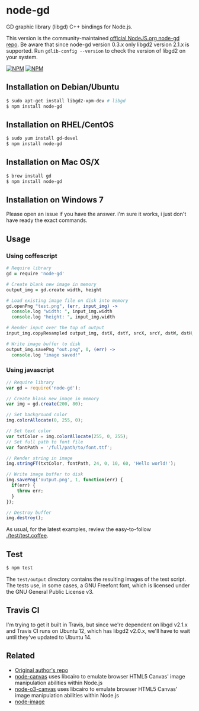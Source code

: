 # node-gd

GD graphic library (libgd) C++ bindings for Node.js.

This version is the community-maintained [official NodeJS.org node-gd repo](https://npmjs.org/package/node-gd). Be aware that since node-gd version 0.3.x only libgd2 version 2.1.x is supported. Run `gdlib-config --version` to check the version of libgd2 on your system.

[![NPM](https://nodei.co/npm/node-gd.png?downloads=true&downloadRank=true&stars=true)](https://nodei.co/npm/node-gd/) [![NPM](https://nodei.co/npm-dl/node-gd.png?months=6&height=3)](https://nodei.co/npm/node-gd/)

## Installation on Debian/Ubuntu

```bash
$ sudo apt-get install libgd2-xpm-dev # libgd
$ npm install node-gd
```

## Installation on RHEL/CentOS

```bash
$ sudo yum install gd-devel
$ npm install node-gd
```

## Installation on Mac OS/X

```bash
$ brew install gd
$ npm install node-gd
```

## Installation on Windows 7

Please open an issue if you have the answer. i'm sure it works, i just don't have ready the exact commands.

## Usage

### Using coffescript

```coffeescript
# Require library
gd = require 'node-gd'

# Create blank new image in memory
output_img = gd.create width, height

# Load existing image file on disk into memory
gd.openPng "test.png", (err, input_img) ->
  console.log "width: ", input_img.width
  console.log "height: ", input_img.width

# Render input over the top of output
input_img.copyResampled output_img, dstX, dstY, srcX, srcY, dstW, dstH, srcW, srcH

# Write image buffer to disk
output_img.savePng "out.png", 0, (err) ->
  console.log "image saved!"
```

### Using javascript

```javascript
// Require library
var gd = require('node-gd');

// Create blank new image in memory
var img = gd.create(200, 80);

// Set background color
img.colorAllocate(0, 255, 0);

// Set text color
var txtColor = img.colorAllocate(255, 0, 255);
// Set full path to font file
var fontPath = '/full/path/to/font.ttf';

// Render string in image
img.stringFT(txtColor, fontPath, 24, 0, 10, 60, 'Hello world!');

// Write image buffer to disk
img.savePng('output.png', 1, function(err) {
  if(err) {
    throw err;
  }
});

// Destroy buffer
img.destroy();

```

As usual, for the latest examples, review the easy-to-follow [./test/test.coffee](https://github.com/mikesmullin/node-gd/blob/master/test/test.coffee).

## Test
```bash
$ npm test
```
The `test/output` directory contains the resulting images of the test script. The tests use, in some cases, a GNU Freefont font, which is licensed under the GNU General Public License v3.

## Travis CI

I'm trying to get it built in Travis, but since we're dependent on libgd v2.1.x and Travis CI runs on Ubuntu 12, which has libgd2 v2.0.x, we'll have to wait until they've updated to Ubuntu 14.

## Related

* [Original author's repo](https://github.com/taggon/node-gd)
* [node-canvas](https://github.com/LearnBoost/node-canvas) uses libcairo to emulate browser HTML5 Canvas' image manipulation abilities within Node.js
* [node-o3-canvas](https://github.com/ajaxorg/node-o3-canvas) uses libcairo to emulate browser HTML5 Canvas' image manipulation abilities within Node.js
* [node-image](https://github.com/pkrumins/node-image)

